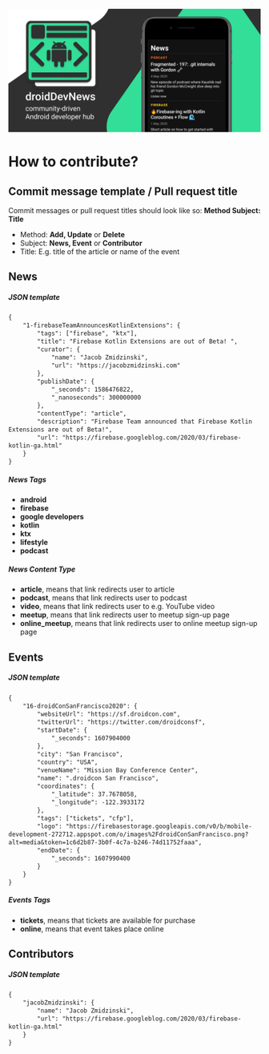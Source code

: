 ![droidDevNews](./featureGraphic.png)

# How to contribute?

## Commit message template / Pull request title

Commit messages or pull request titles should look like so: **Method Subject: Title**

- Method: **Add, Update** or **Delete**
- Subject: **News, Event** or **Contributor**
- Title: E.g. title of the article or name of the event

## News

##### JSON template
```
{
    "1-firebaseTeamAnnouncesKotlinExtensions": {
        "tags": ["firebase", "ktx"],
        "title": "Firebase Kotlin Extensions are out of Beta! ",
        "curator": {
            "name": "Jacob Zmidzinski",
            "url": "https://jacobzmidzinski.com"
        },
        "publishDate": {
            "_seconds": 1586476822,
            "_nanoseconds": 300000000
        },
        "contentType": "article",
        "description": "Firebase Team announced that Firebase Kotlin Extensions are out of Beta!",
        "url": "https://firebase.googleblog.com/2020/03/firebase-kotlin-ga.html"
    }
}
```

##### News Tags

* **android**
* **firebase**
* **google developers**
* **kotlin**
* **ktx**
* **lifestyle**
* **podcast**

##### News Content Type

* **article**, means that link redirects user to article
* **podcast**, means that link redirects user to podcast
* **video**, means that link redirects user to e.g. YouTube video
* **meetup**, means that link redirects user to meetup sign-up page
* **online_meetup**, means that link redirects user to online meetup sign-up page

## Events

##### JSON template
```
{
    "16-droidConSanFrancisco2020": {
        "websiteUrl": "https://sf.droidcon.com",
        "twitterUrl": "https://twitter.com/droidconsf",
        "startDate": {
            "_seconds": 1607904000
        },
        "city": "San Francisco",
        "country": "USA",
        "venueName": "Mission Bay Conference Center",
        "name": ".droidcon San Francisco",
        "coordinates": {
            "_latitude": 37.7678058,
            "_longitude": -122.3933172
        },
        "tags": ["tickets", "cfp"],
        "logo": "https://firebasestorage.googleapis.com/v0/b/mobile-development-272712.appspot.com/o/images%2FdroidConSanFrancisco.png?alt=media&token=1c6d2b87-3b0f-4c7a-b246-74d11752faaa",
        "endDate": {
            "_seconds": 1607990400
        }
    }
}
```

##### Events Tags

* **tickets**, means that tickets are available for purchase
* **online**, means that event takes place online

## Contributors

##### JSON template
```
{
    "jacobZmidzinski": {
        "name": "Jacob Zmidzinski",
        "url": "https://firebase.googleblog.com/2020/03/firebase-kotlin-ga.html"
    }
}
```
